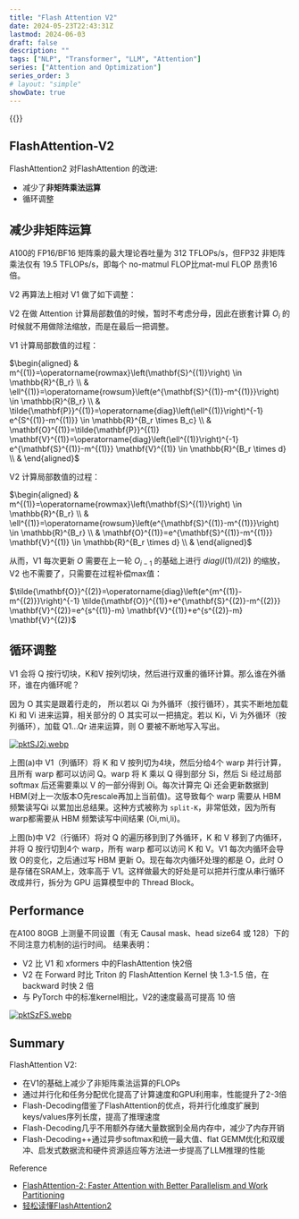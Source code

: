 ```yaml
---
title: "Flash Attention V2"
date: 2024-05-23T22:43:31Z
lastmod: 2024-06-03
draft: false
description: ""
tags: ["NLP", "Transformer", "LLM", "Attention"]
series: ["Attention and Optimization"]
series_order: 3
# layout: "simple"
showDate: true
---
```


{{<katex>}}

## FlashAttention-V2

FlashAttention2 对FlashAttention 的改进:
- 减少了**非矩阵乘法运算**
- 循环调整

## 减少非矩阵运算

A100的 FP16/BF16 矩阵乘的最大理论吞吐量为 312 TFLOPs/s，但FP32 非矩阵乘法仅有 19.5 TFLOPs/s，即每个 no-matmul FLOP比mat-mul FLOP 昂贵16倍。

V2 再算法上相对 V1 做了如下调整：

V2 在做 Attention 计算局部数值的时候，暂时不考虑分母，因此在嵌套计算 $O_i$ 的时候就不用做除法缩放，而是在最后一把调整。

V1 计算局部数值的过程：

$\begin{aligned}
& m^{(1)}=\operatorname{rowmax}\left(\mathbf{S}^{(1)}\right) \in \mathbb{R}^{B_r} \\
& \ell^{(1)}=\operatorname{rowsum}\left(e^{\mathbf{S}^{(1)}-m^{(1)}}\right) \in \mathbb{R}^{B_r} \\
& \tilde{\mathbf{P}}^{(1)}=\operatorname{diag}\left(\ell^{(1)}\right)^{-1} e^{S^{(1)}-m^{(1)}} \in \mathbb{R}^{B_r \times B_c} \\
& \mathbf{O}^{(1)}=\tilde{\mathbf{P}}^{(1)} \mathbf{V}^{(1)}=\operatorname{diag}\left(\ell^{(1)}\right)^{-1} e^{\mathbf{S}^{(1)}-m^{(1)}} \mathbf{V}^{(1)} \in \mathbb{R}^{B_r \times d} \\
&
\end{aligned}$

V2 计算局部数值的过程：

$\begin{aligned}
& m^{(1)}=\operatorname{rowmax}\left(\mathbf{S}^{(1)}\right) \in \mathbb{R}^{B_r} \\
& \ell^{(1)}=\operatorname{rowsum}\left(e^{\mathbf{S}^{(1)}-m^{(1)}}\right) \in \mathbb{R}^{B_r} \\
& \mathbf{O}^{(1)}=e^{\mathbf{S}^{(1)}-m^{(1)}} \mathbf{V}^{(1)} \in \mathbb{R}^{B_r \times d} \\
&
\end{aligned}$


从而，V1 每次更新 $O$ 需要在上一轮 $O_{i-1}$ 的基础上进行 $diag(l(1)/l(2))$ 的缩放，V2 也不需要了，只需要在过程补偿max值：

$\tilde{\mathbf{O}}^{(2)}=\operatorname{diag}\left(e^{m^{(1)}-m^{(2)}}\right)^{-1} \tilde{\mathbf{O}}^{(1)}+e^{\mathbf{S}^{(2)}-m^{(2)}} \mathbf{V}^{(2)}=e^{s^{(1)}-m} \mathbf{V}^{(1)}+e^{s^{(2)}-m} \mathbf{V}^{(2)}$


## 循环调整

V1 会将 Q 按行切块，K和V 按列切块，然后进行双重的循环计算。那么谁在外循环，谁在内循环呢？

因为 O 其实是跟着行走的， 所以若以 Qi 为外循环（按行循环），其实不断地加载 Ki 和 Vi 进来运算，相关部分的 O 其实可以一把搞定。若以 Ki，Vi 为外循环（按列循环），加载 Q1...Qr 进来运算，则 O 要被不断地写入写出。

[![pktSJ2j.webp](https://s21.ax1x.com/2024/06/07/pktSJ2j.webp)](https://imgse.com/i/pktSJ2j)

上图(a)中 V1（列循环）将 K 和 V 按列切为4块，然后分给4个 warp 并行计算，且所有 warp 都可以访问 Q。warp 将 K 乘以 Q 得到部分 Si，然后 Si 经过局部softmax 后还需要乘以 V 的一部分得到 Oi。每次计算完 Qi 还会更新数据到 HBM(对上一次版本O先rescale再加上当前值)。这导致每个 warp 需要从 HBM 频繁读写Qi 以累加出总结果。这种方式被称为 `split-K`，非常低效，因为所有warp都需要从 HBM 频繁读写中间结果 (Oi,mi,li)。

上图(b)中 V2（行循环）将对 Q 的遍历移到到了外循环，K 和 V 移到了内循环，并将 Q 按行切到4个 warp，所有 warp 都可以访问 K 和 V。V1 每次内循环会导致 O的变化，之后通过写 HBM 更新 O。现在每次内循环处理的都是 O，此时 O 是存储在SRAM上，效率高于 V1。这样做最大的好处是可以把并行度从串行循环改成并行，拆分为 GPU 运算模型中的 Thread Block。


## Performance

在A100 80GB 上测量不同设置（有无 Causal mask、head size64 或 128）下的不同注意力机制的运行时间。 结果表明：
- V2 比 V1 和 xformers 中的FlashAttention 快2倍
- V2 在 Forward 时比 Triton 的 FlashAttention Kernel 快 1.3-1.5 倍，在 backward 时快 2 倍
- 与 PyTorch 中的标准kernel相比，V2的速度最高可提高 10 倍

[![pktSzFS.webp](https://s21.ax1x.com/2024/06/07/pktSzFS.webp)](https://imgse.com/i/pktSzFS)

## Summary

FlashAttention V2:
- 在V1的基础上减少了非矩阵乘法运算的FLOPs
- 通过并行化和任务分配优化提高了计算速度和GPU利用率，性能提升了2-3倍
- Flash-Decoding借鉴了FlashAttention的优点，将并行化维度扩展到keys/values序列长度，提高了推理速度
- Flash-Decoding几乎不用额外存储大量数据到全局内存中，减少了内存开销
- Flash-Decoding++通过异步softmax和统一最大值、flat GEMM优化和双缓冲、启发式数据流和硬件资源适应等方法进一步提高了LLM推理的性能

Reference
- [FlashAttention-2: Faster Attention with Better Parallelism and Work Partitioning](https://arxiv.org/abs/2307.08691)
- [轻松读懂FlashAttention2](https://mp.weixin.qq.com/s?__biz=MzkzNDM4MDQyMg==&mid=2247485280&idx=1&sn=8cc173d8c3b88865c56f386e6b3683b3&chksm=c2bf5189f5c8d89f05914feb51ee228e5fbea009e10b756f7ee7086f33d8d1e7adccb15623e6&mpshare=1&scene=1&srcid=06074EnR1glvtb3wbbOhNhsu&sharer_shareinfo=cc784831ffcd9f6610aedb913ab3834f&sharer_shareinfo_first=cc784831ffcd9f6610aedb913ab3834f#rd)
